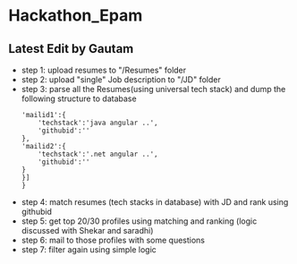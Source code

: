 # Hackathon_Epam
## Latest Edit by Gautam
* step 1: upload resumes to "/Resumes" folder
* step 2: upload "single" Job description to "/JD" folder
* step 3: parse all the Resumes(using universal tech stack) and dump the following structure to database
    ```{[{
    'mailid1':{
        'techstack':'java angular ..',
        'githubid':''
    },
    'mailid2':{
        'techstack':'.net angular ..',
        'githubid':''
    }
    }]
    } 
    ```
* step 4: match resumes (tech stacks in database) with JD and rank using githubid
* step 5: get top 20/30 profiles using matching and ranking (logic discussed with Shekar and saradhi)
* step 6: mail to those profiles with some questions
* step 7: filter again using simple logic
